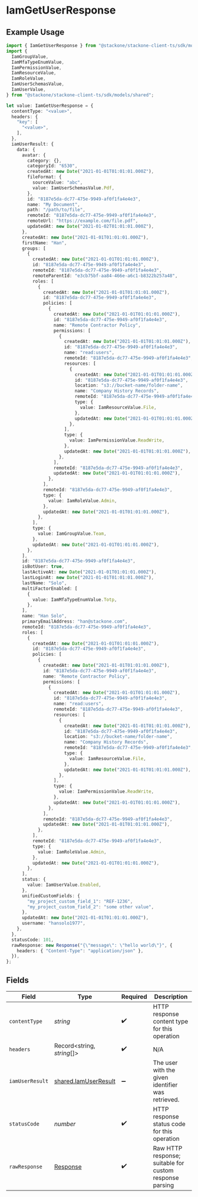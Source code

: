 # IamGetUserResponse

## Example Usage

```typescript
import { IamGetUserResponse } from "@stackone/stackone-client-ts/sdk/models/operations";
import {
  IamGroupValue,
  IamMfaTypeEnumValue,
  IamPermissionValue,
  IamResourceValue,
  IamRoleValue,
  IamUserSchemasValue,
  IamUserValue,
} from "@stackone/stackone-client-ts/sdk/models/shared";

let value: IamGetUserResponse = {
  contentType: "<value>",
  headers: {
    "key": [
      "<value>",
    ],
  },
  iamUserResult: {
    data: {
      avatar: {
        category: {},
        categoryId: "6530",
        createdAt: new Date("2021-01-01T01:01:01.000Z"),
        fileFormat: {
          sourceValue: "abc",
          value: IamUserSchemasValue.Pdf,
        },
        id: "8187e5da-dc77-475e-9949-af0f1fa4e4e3",
        name: "My Document",
        path: "/path/to/file",
        remoteId: "8187e5da-dc77-475e-9949-af0f1fa4e4e3",
        remoteUrl: "https://example.com/file.pdf",
        updatedAt: new Date("2021-01-02T01:01:01.000Z"),
      },
      createdAt: new Date("2021-01-01T01:01:01.000Z"),
      firstName: "Han",
      groups: [
        {
          createdAt: new Date("2021-01-01T01:01:01.000Z"),
          id: "8187e5da-dc77-475e-9949-af0f1fa4e4e3",
          remoteId: "8187e5da-dc77-475e-9949-af0f1fa4e4e3",
          remoteParentId: "e3cb75bf-aa84-466e-a6c1-b8322b257a48",
          roles: [
            {
              createdAt: new Date("2021-01-01T01:01:01.000Z"),
              id: "8187e5da-dc77-475e-9949-af0f1fa4e4e3",
              policies: [
                {
                  createdAt: new Date("2021-01-01T01:01:01.000Z"),
                  id: "8187e5da-dc77-475e-9949-af0f1fa4e4e3",
                  name: "Remote Contractor Policy",
                  permissions: [
                    {
                      createdAt: new Date("2021-01-01T01:01:01.000Z"),
                      id: "8187e5da-dc77-475e-9949-af0f1fa4e4e3",
                      name: "read:users",
                      remoteId: "8187e5da-dc77-475e-9949-af0f1fa4e4e3",
                      resources: [
                        {
                          createdAt: new Date("2021-01-01T01:01:01.000Z"),
                          id: "8187e5da-dc77-475e-9949-af0f1fa4e4e3",
                          location: "s3://bucket-name/folder-name",
                          name: "Company History Records",
                          remoteId: "8187e5da-dc77-475e-9949-af0f1fa4e4e3",
                          type: {
                            value: IamResourceValue.File,
                          },
                          updatedAt: new Date("2021-01-01T01:01:01.000Z"),
                        },
                      ],
                      type: {
                        value: IamPermissionValue.ReadWrite,
                      },
                      updatedAt: new Date("2021-01-01T01:01:01.000Z"),
                    },
                  ],
                  remoteId: "8187e5da-dc77-475e-9949-af0f1fa4e4e3",
                  updatedAt: new Date("2021-01-01T01:01:01.000Z"),
                },
              ],
              remoteId: "8187e5da-dc77-475e-9949-af0f1fa4e4e3",
              type: {
                value: IamRoleValue.Admin,
              },
              updatedAt: new Date("2021-01-01T01:01:01.000Z"),
            },
          ],
          type: {
            value: IamGroupValue.Team,
          },
          updatedAt: new Date("2021-01-01T01:01:01.000Z"),
        },
      ],
      id: "8187e5da-dc77-475e-9949-af0f1fa4e4e3",
      isBotUser: true,
      lastActiveAt: new Date("2021-01-01T01:01:01.000Z"),
      lastLoginAt: new Date("2021-01-01T01:01:01.000Z"),
      lastName: "Solo",
      multiFactorEnabled: [
        {
          value: IamMfaTypeEnumValue.Totp,
        },
      ],
      name: "Han Solo",
      primaryEmailAddress: "han@stackone.com",
      remoteId: "8187e5da-dc77-475e-9949-af0f1fa4e4e3",
      roles: [
        {
          createdAt: new Date("2021-01-01T01:01:01.000Z"),
          id: "8187e5da-dc77-475e-9949-af0f1fa4e4e3",
          policies: [
            {
              createdAt: new Date("2021-01-01T01:01:01.000Z"),
              id: "8187e5da-dc77-475e-9949-af0f1fa4e4e3",
              name: "Remote Contractor Policy",
              permissions: [
                {
                  createdAt: new Date("2021-01-01T01:01:01.000Z"),
                  id: "8187e5da-dc77-475e-9949-af0f1fa4e4e3",
                  name: "read:users",
                  remoteId: "8187e5da-dc77-475e-9949-af0f1fa4e4e3",
                  resources: [
                    {
                      createdAt: new Date("2021-01-01T01:01:01.000Z"),
                      id: "8187e5da-dc77-475e-9949-af0f1fa4e4e3",
                      location: "s3://bucket-name/folder-name",
                      name: "Company History Records",
                      remoteId: "8187e5da-dc77-475e-9949-af0f1fa4e4e3",
                      type: {
                        value: IamResourceValue.File,
                      },
                      updatedAt: new Date("2021-01-01T01:01:01.000Z"),
                    },
                  ],
                  type: {
                    value: IamPermissionValue.ReadWrite,
                  },
                  updatedAt: new Date("2021-01-01T01:01:01.000Z"),
                },
              ],
              remoteId: "8187e5da-dc77-475e-9949-af0f1fa4e4e3",
              updatedAt: new Date("2021-01-01T01:01:01.000Z"),
            },
          ],
          remoteId: "8187e5da-dc77-475e-9949-af0f1fa4e4e3",
          type: {
            value: IamRoleValue.Admin,
          },
          updatedAt: new Date("2021-01-01T01:01:01.000Z"),
        },
      ],
      status: {
        value: IamUserValue.Enabled,
      },
      unifiedCustomFields: {
        "my_project_custom_field_1": "REF-1236",
        "my_project_custom_field_2": "some other value",
      },
      updatedAt: new Date("2021-01-01T01:01:01.000Z"),
      username: "hansolo1977",
    },
  },
  statusCode: 101,
  rawResponse: new Response("{\"message\": \"hello world\"}", {
    headers: { "Content-Type": "application/json" },
  }),
};
```

## Fields

| Field                                                                 | Type                                                                  | Required                                                              | Description                                                           |
| --------------------------------------------------------------------- | --------------------------------------------------------------------- | --------------------------------------------------------------------- | --------------------------------------------------------------------- |
| `contentType`                                                         | *string*                                                              | :heavy_check_mark:                                                    | HTTP response content type for this operation                         |
| `headers`                                                             | Record<string, *string*[]>                                            | :heavy_check_mark:                                                    | N/A                                                                   |
| `iamUserResult`                                                       | [shared.IamUserResult](../../../sdk/models/shared/iamuserresult.md)   | :heavy_minus_sign:                                                    | The user with the given identifier was retrieved.                     |
| `statusCode`                                                          | *number*                                                              | :heavy_check_mark:                                                    | HTTP response status code for this operation                          |
| `rawResponse`                                                         | [Response](https://developer.mozilla.org/en-US/docs/Web/API/Response) | :heavy_check_mark:                                                    | Raw HTTP response; suitable for custom response parsing               |
